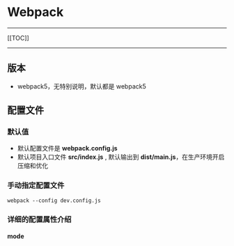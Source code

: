 # Webpack

------

[[TOC]]

------

## 版本

- webpack5，无特别说明，默认都是 webpack5

## 配置文件

### 默认值

- 默认配置文件是 **webpack.config.js**
- 默认项目入口文件 **src/index.js** , 默认输出到 **dist/main.js**，在生产环境开启压缩和优化

### 手动指定配置文件

```shell
webpack --config dev.config.js
```

### 详细的配置属性介绍

#### mode

